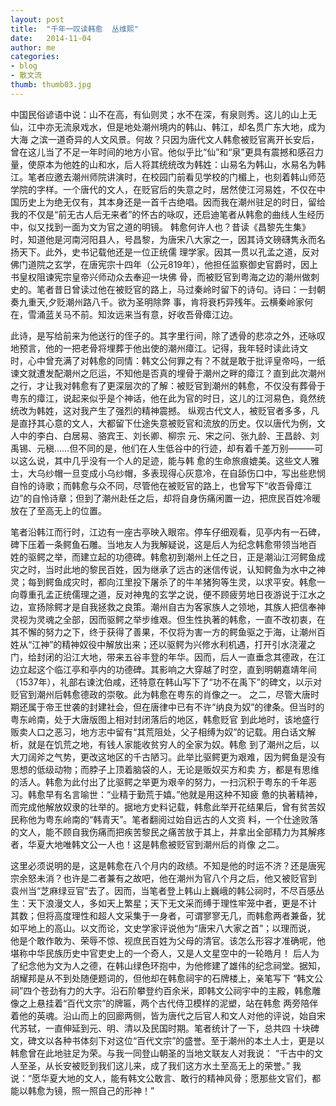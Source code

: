 ```yaml
---
layout: post
title:  "千年一叹读韩愈  丛维熙"
date:   2014-11-04 
author: me
categories: 
- blog
- 散文流
thumb: thumb03.jpg
---
```



中国民俗谚语中说：山不在高，有仙则灵；水不在深，有泉则秀。这儿的山上无仙，江中亦无流泉戏水，但是地处潮州境内的韩山、韩江，却名贯广东大地，成为大海 之滨一道奇异的人文风景。何故？只因为唐代文人韩愈被贬官离开长安后，曾在这儿当了不足一年时间的地方小官。他似乎比“仙”和“泉”更具有震撼和感召力 量，使原本为他姓的山和水，后人将其统统改为韩姓：山易名为韩山，水易名为韩江。笔者应邀去潮州师院讲演时，在校园门前看见学校的门楣上，也刻着韩山师范 学院的字样。一个唐代的文人，在贬官后的失意之时，居然使江河易姓，不仅在中国历史上为绝无仅有，其本身还是一首千古绝唱。因而我在潮州驻足的时日，留给 我的不仅是“前无古人后无来者”的怀古的咏叹，还启迪笔者从韩愈的曲线人生经历中，似又找到一面为文为官之道的明镜。
韩愈何许人也？昔读《昌黎先生集》时，知道他是河南河阳县人，号昌黎，为唐宋八大家之一，因其诗文磅礴隽永而名扬天下。此外，史书记载他还是一位正统儒 理学家。因其一贯以孔孟之道，反对佛门道院之玄学，在唐宪宗十四年（公元819年），他担任监察御史官爵时，因上书皇权阻谏宪宗皇帝兴师动众去奉迎一块佛 骨，而被贬官到粤海之边的潮州做刺史的。笔者昔日曾读过他在被贬官的路上，马过秦岭时留下的诗句。诗曰：一封朝奏九重天,夕贬潮州路八千。欲为圣明除弊 事，肯将衰朽异残年。云横秦岭家何在，雪涌蓝关马不前。知汝远来当有意，好收吾骨瘴江边。

此诗，是写给前来为他送行的侄子的。其字里行间，除了透骨的悲凉之外，还咏叹地预言，他的一把老骨将埋葬于他出使的潮州瘴江。记得，我年轻时读此诗文 时，心中曾充满了对韩愈的同情：韩文公何罪之有？不就是敢于批评皇帝吗，一纸谏文就遭发配潮州之厄运，不知他是否真的埋骨于潮州之畔的瘴江？直到此次潮州 之行，才让我对韩愈有了更深层次的了解：被贬官到潮州的韩愈，不仅没有葬骨于粤东的瘴江，说起来似乎是个神话，他在此为官的时日，这儿的江河易色，竟然统 统改为韩姓，这对我产生了强烈的精神震撼。
纵观古代文人，被贬官者多多，凡是直抒其心意的文人，大都留下仕途失意被贬官和流放的历史。仅以唐代为例，文人中的李白、白居易、骆宾王、刘长卿、柳宗 元、宋之问、张九龄、王昌龄、刘禹锡、元稹……但不同的是，他们在人生低谷中的行迹，却有着千差万别———可以这么说，其中几乎没有一个人的足迹，能与韩 愈的生命旅痕媲美。这些文人雅士，大乌纱帽一旦变成小乌纱帽，多表现得心灰意冷，在自舔伤口中，写出些悲悯自怜的诗歌；而韩愈与众不同，尽管他在被贬官的路上，也曾写下“收吾骨瘴江边”的自怜诗章；但到了潮州赴任之后，却将自身伤痛闲置一边，把庶民百姓冷暖放在了至高无上的位置。

笔者沿韩江而行时，江边有一座古亭映入眼帘。停车仔细观看，见亭内有一石碑，碑下压着一条鳄鱼石雕。当地友人为我解疑说，这是后人为纪念韩愈带领当地百 姓的驱鳄之举，而建立起的功德碑。韩愈初到潮州上任之日，正是潮汕江河鳄鱼成灾之时，当时此地的黎民百姓，因为继承了远古的迷信传说，认知鳄鱼为水中之神 灵；每到鳄鱼成灾时，都向江里投下屠杀了的牛羊猪狗等生灵，以求平安。韩愈一向尊重孔孟正统儒理之道，反对神鬼的玄学之说，便不顾疲劳地日夜游说于江水之 边，宣扬除鳄才是自我拯救之良策。潮州自古为客家族人之领地，其族人把信奉神灵视为灵魂之全部，因而驱鳄之举步维艰。但生性执著的韩愈，一直不改初衷，在 其不懈的努力之下，终于获得了善果，不仅将为害一方的鳄鱼驱之于海，让潮州百姓从“江神”的精神奴役中解放出来；还以驱鳄为兴修水利机遇，打开引水浇灌之 门，给封闭的沿江大地，带来五谷丰登的年华。因而，后人一直垂念其德政，在江边立起这个临江亭和亭内的功德碑。其影响之大穿越了时空，直到明朝嘉靖年间 （1537年），礼部右谏沈伯咸，还特意在韩山写下了“功不在禹下”的碑文，以示对贬官到潮州后韩愈德政的崇敬。此为韩愈在粤东的肖像之一。
之二，尽管大唐时期还属于帝王世袭的封建社会，但在唐律中已有不许“纳良为奴”的律条。但当时的粤东岭南，处于大唐版图上相对封闭落后的地区，韩愈贬官 到此地时，该地盛行贩卖人口之恶习，地方志中留有“其荒阻处，父子相缚为奴”的记载。用白话文解析，就是在饥荒之地，有钱人家能收贫穷人的全家为奴。韩愈 到了潮州之后，以大刀阔斧之气势，更改这地区的千古陋习。此举比驱鳄更为艰难，因为鳄鱼是没有思想的低级动物；而脖子上顶着脑袋的人，无论是贩奴买方和卖 方，都是有思维的活人。韩愈为此付出了比驱鳄之举更为艰辛的努力，一扫沉积于粤东的千年恶习。韩愈早有名言喻世：“业精于勤荒于嬉。”他就是用这种不知疲 惫的执著精神，而完成他解放奴隶的壮举的。据地方史料记载，韩愈此举开花结果后，曾有贫苦奴民称他为粤东岭南的“韩青天”。笔者翻阅过始自远古的人文资 料，一个仕途败落的文人，能不顾自我伤痛而把疾苦黎民之痛苦放于其上，并拿出全部精力为其解疼者，华夏大地唯韩文公一人也！这是韩愈被贬官到潮州后的肖像 之二。

这里必须说明的是，这是韩愈在八个月内的政绩。不知是他的时运不济？还是唐宪宗余怒未消？也许是二者兼有之故吧，他在潮州为官八个月之后，他又被贬官到 袁州当“芝麻绿豆官”去了。因而，当笔者登上韩山上巍峨的韩公祠时，不尽百感丛生：天下浪漫文人，多如天上繁星；天下无文采而缚于理性牢笼中者，更是不计 其数；但将高度理性和超人文采集于一身者，可谓寥寥无几，而韩愈两者兼备，犹如平地上的高山。以文而论，文史学家评说他为“唐宋八大家之首”；以理而说， 他是个敢作敢为、荣辱不惊、视庶民百姓为父母的清官。该怎么形容才准确呢，他堪称中华民族历史中官吏史上的一个奇人，又是人文星空中的一轮皓月！
后人为了纪念他为文为人之德，在韩山绿色环抱中，为他修建了雄伟的纪念祠堂。据知，胡耀邦是从不到处随便题词的，但他却在韩愈祠宇的石牌楼上，亲笔写下 “韩文公祠”四个苍劲有力的大字。沿石阶攀登约百余米，即韩文公祠宇中的主殿，韩愈雕像之上悬挂着“百代文宗”的牌匾，两个古代侍卫模样的泥塑，站在韩愈 两旁陪伴着他的英魂。沿山而上的回廊两侧，皆为唐代之后官人和文人对他的评说，始自宋代苏轼，一直伸延到元、明、清以及民国时期。笔者统计了一下，总共四 十块碑文，碑文以各种书体刻下对这位“百代文宗”的盛誉。至于潮州的本土人士，更是以韩愈曾在此地驻足为荣。与我一同登山朝圣的当地文联友人对我说：
“千古中的文人至圣，从长安被贬到我们这儿来，成了我们这方水土至高无上的荣誉。”
我说：“愿华夏大地的文人，能有韩文公敢言、敢行的精神风骨；愿那些文官们，都能以韩愈为镜，照一照自己的形神！”